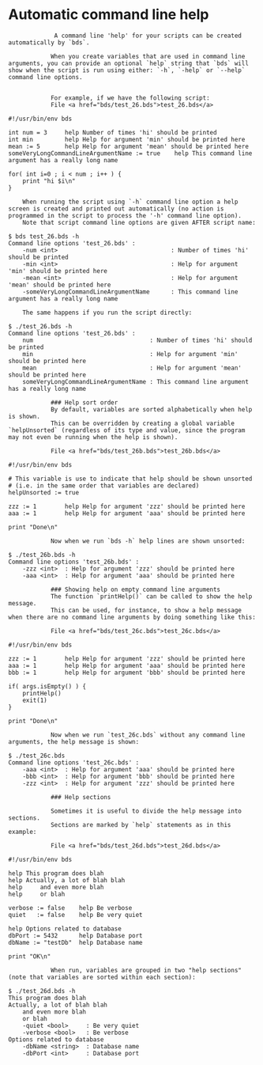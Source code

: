 # Automatic command line help 
				 A command line 'help' for your scripts can be created automatically by `bds`. 

				When you create variables that are used in command line arguments, you can provide an optional `help` string that `bds` will show when the script is run using either: `-h`, `-help` or `--help` command line options.
				
				
				For example, if we have the following script:
				File <a href="bds/test_26.bds">test_26.bds</a>
```
#!/usr/bin/env bds

int num = 3		help Number of times 'hi' should be printed
int min			help Help for argument 'min' should be printed here
mean := 5		help Help for argument 'mean' should be printed here
someVeryLongCommandLineArgumentName := true    help This command line argument has a really long name

for( int i=0 ; i < num ; i++ ) {
	print "hi $i\n"
}
```

		When running the script using `-h` command line option a help screen is created and printed out automatically (no action is programmed in the script to process the '-h' command line option).
		Note that script command line options are given AFTER script name:
```
$ bds test_26.bds -h
Command line options 'test_26.bds' :
	-num <int>                                : Number of times 'hi' should be printed
	-min <int>                                : Help for argument 'min' should be printed here
	-mean <int>                               : Help for argument 'mean' should be printed here
	-someVeryLongCommandLineArgumentName      : This command line argument has a really long name
```

		
		The same happens if you run the script directly:
```
$ ./test_26.bds -h
Command line options 'test_26.bds' :
	num                                 : Number of times 'hi' should be printed
	min                                 : Help for argument 'min' should be printed here
	mean                                : Help for argument 'mean' should be printed here
	someVeryLongCommandLineArgumentName : This command line argument has a really long name
```
				
				### Help sort order 
				By default, variables are sorted alphabetically when help is shown. 
				This can be overridden by creating a global variable `helpUnsorted` (regardless of its type and value, since the program may not even be running when the help is shown).
				
				File <a href="bds/test_26b.bds">test_26b.bds</a>
```
#!/usr/bin/env bds

# This variable is use to indicate that help should be shown unsorted 
# (i.e. in the same order that variables are declared)
helpUnsorted := true

zzz := 1        help Help for argument 'zzz' should be printed here
aaa := 1        help Help for argument 'aaa' should be printed here

print "Done\n"
```

				Now when we run `bds -h` help lines are shown unsorted:
```
$ ./test_26b.bds -h
Command line options 'test_26b.bds' :
	-zzz <int>  : Help for argument 'zzz' should be printed here
	-aaa <int>  : Help for argument 'aaa' should be printed here
```
				
				### Showing help on empty command line arguments 
				The function `printHelp()` can be called to show the help message. 
				This can be used, for instance, to show a help message when there are no command line arguments by doing something like this:
				
				File <a href="bds/test_26c.bds">test_26c.bds</a>
```
#!/usr/bin/env bds

zzz := 1        help Help for argument 'zzz' should be printed here
aaa := 1        help Help for argument 'aaa' should be printed here
bbb := 1        help Help for argument 'bbb' should be printed here

if( args.isEmpty() ) {
    printHelp()
    exit(1)
}

print "Done\n"
```

				Now when we run `test_26c.bds` without any command line arguments, the help message is shown:
```
$ ./test_26c.bds 
Command line options 'test_26c.bds' :
	-aaa <int>  : Help for argument 'aaa' should be printed here
	-bbb <int>  : Help for argument 'bbb' should be printed here
	-zzz <int>  : Help for argument 'zzz' should be printed here
```
				
				### Help sections 

				Sometimes it is useful to divide the help message into sections.
				Sections are marked by `help` statements as in this example:
				
				File <a href="bds/test_26d.bds">test_26d.bds</a>
```
#!/usr/bin/env bds

help This program does blah
help Actually, a lot of blah blah
help     and even more blah
help     or blah

verbose := false    help Be verbose
quiet   := false    help Be very quiet

help Options related to database
dbPort := 5432      help Database port
dbName := "testDb"  help Database name

print "OK\n"
```
				
				When run, variables are grouped in two "help sections" (note that variables are sorted within each section):
```
$ ./test_26d.bds -h
This program does blah
Actually, a lot of blah blah
    and even more blah
    or blah
	-quiet <bool>     : Be very quiet
	-verbose <bool>   : Be verbose
Options related to database
	-dbName <string>  : Database name
	-dbPort <int>     : Database port
```
			

